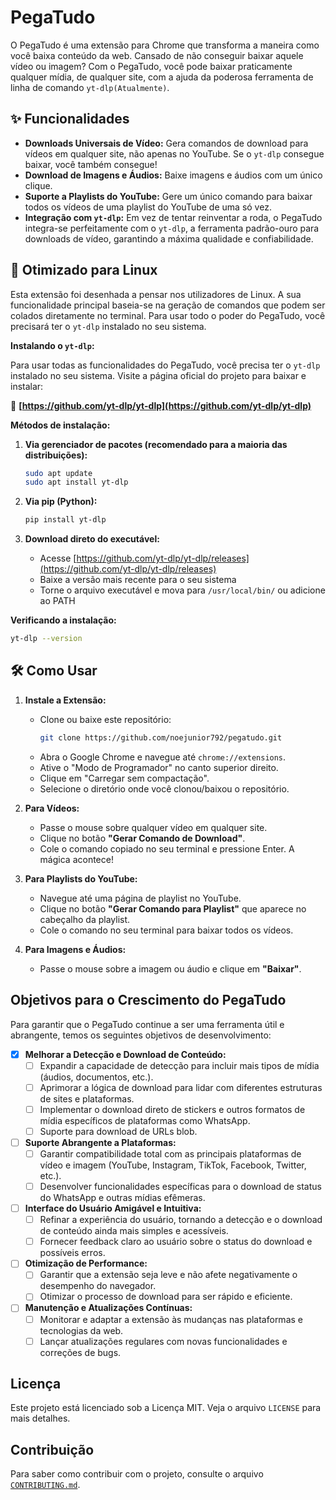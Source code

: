 # PegaTudo

O PegaTudo é uma extensão para Chrome que transforma a maneira como você baixa conteúdo da web. Cansado de não conseguir baixar aquele vídeo ou imagem? Com o PegaTudo, você pode baixar praticamente qualquer mídia, de qualquer site, com a ajuda da poderosa ferramenta de linha de comando `yt-dlp(Atualmente)`.

## ✨ Funcionalidades

*   **Downloads Universais de Vídeo:** Gera comandos de download para vídeos em qualquer site, não apenas no YouTube. Se o `yt-dlp` consegue baixar, você também consegue!
*   **Download de Imagens e Áudios:** Baixe imagens e áudios com um único clique.
*   **Suporte a Playlists do YouTube:** Gere um único comando para baixar todos os vídeos de uma playlist do YouTube de uma só vez.
*   **Integração com `yt-dlp`:** Em vez de tentar reinventar a roda, o PegaTudo integra-se perfeitamente com o `yt-dlp`, a ferramenta padrão-ouro para downloads de vídeo, garantindo a máxima qualidade e confiabilidade.

## 🐧 Otimizado para Linux

Esta extensão foi desenhada a pensar nos utilizadores de Linux. A sua funcionalidade principal baseia-se na geração de comandos que podem ser colados diretamente no terminal. Para usar todo o poder do PegaTudo, você precisará ter o `yt-dlp` instalado no seu sistema.

**Instalando o `yt-dlp`:**

Para usar todas as funcionalidades do PegaTudo, você precisa ter o `yt-dlp` instalado no seu sistema. Visite a página oficial do projeto para baixar e instalar:

🔗 **[https://github.com/yt-dlp/yt-dlp](https://github.com/yt-dlp/yt-dlp)**

**Métodos de instalação:**

1. **Via gerenciador de pacotes (recomendado para a maioria das distribuições):**
   ```bash
   sudo apt update
   sudo apt install yt-dlp
   ```

2. **Via pip (Python):**
   ```bash
   pip install yt-dlp
   ```

3. **Download direto do executável:**
   - Acesse [https://github.com/yt-dlp/yt-dlp/releases](https://github.com/yt-dlp/yt-dlp/releases)
   - Baixe a versão mais recente para o seu sistema
   - Torne o arquivo executável e mova para `/usr/local/bin/` ou adicione ao PATH

**Verificando a instalação:**
```bash
yt-dlp --version
```

## 🛠️ Como Usar

1.  **Instale a Extensão:**
    *   Clone ou baixe este repositório:
        ```bash
        git clone https://github.com/noejunior792/pegatudo.git
        ```
    *   Abra o Google Chrome e navegue até `chrome://extensions`.
    *   Ative o "Modo de Programador" no canto superior direito.
    *   Clique em "Carregar sem compactação".
    *   Selecione o diretório onde você clonou/baixou o repositório.

2.  **Para Vídeos:**
    *   Passe o mouse sobre qualquer vídeo em qualquer site.
    *   Clique no botão **"Gerar Comando de Download"**.
    *   Cole o comando copiado no seu terminal e pressione Enter. A mágica acontece!

3.  **Para Playlists do YouTube:**
    *   Navegue até uma página de playlist no YouTube.
    *   Clique no botão **"Gerar Comando para Playlist"** que aparece no cabeçalho da playlist.
    *   Cole o comando no seu terminal para baixar todos os vídeos.

4.  **Para Imagens e Áudios:**
    *   Passe o mouse sobre a imagem ou áudio e clique em **"Baixar"**.

## Objetivos para o Crescimento do PegaTudo

Para garantir que o PegaTudo continue a ser uma ferramenta útil e abrangente, temos os seguintes objetivos de desenvolvimento:

- [x] **Melhorar a Detecção e Download de Conteúdo:**
    - [ ] Expandir a capacidade de detecção para incluir mais tipos de mídia (áudios, documentos, etc.).
    - [ ] Aprimorar a lógica de download para lidar com diferentes estruturas de sites e plataformas.
    - [ ] Implementar o download direto de stickers e outros formatos de mídia específicos de plataformas como WhatsApp.
    - [ ] Suporte para download de URLs blob.

- [ ] **Suporte Abrangente a Plataformas:**
    - [ ] Garantir compatibilidade total com as principais plataformas de vídeo e imagem (YouTube, Instagram, TikTok, Facebook, Twitter, etc.).
    - [ ] Desenvolver funcionalidades específicas para o download de status do WhatsApp e outras mídias efêmeras.

- [ ] **Interface do Usuário Amigável e Intuitiva:**
    - [ ] Refinar a experiência do usuário, tornando a detecção e o download de conteúdo ainda mais simples e acessíveis.
    - [ ] Fornecer feedback claro ao usuário sobre o status do download e possíveis erros.

- [ ] **Otimização de Performance:**
    - [ ] Garantir que a extensão seja leve e não afete negativamente o desempenho do navegador.
    - [ ] Otimizar o processo de download para ser rápido e eficiente.

- [ ] **Manutenção e Atualizações Contínuas:**
    - [ ] Monitorar e adaptar a extensão às mudanças nas plataformas e tecnologias da web.
    - [ ] Lançar atualizações regulares com novas funcionalidades e correções de bugs.

## Licença

Este projeto está licenciado sob a Licença MIT. Veja o arquivo `LICENSE` para mais detalhes.

## Contribuição

Para saber como contribuir com o projeto, consulte o arquivo [`CONTRIBUTING.md`](CONTRIBUTING.md).
